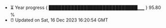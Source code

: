 - ⏳ Year progress { ████████████████████████████▁▁ } 95.80 %
- ⏰ Updated on Sat, 16 Dec 2023 16:20:54 GMT

